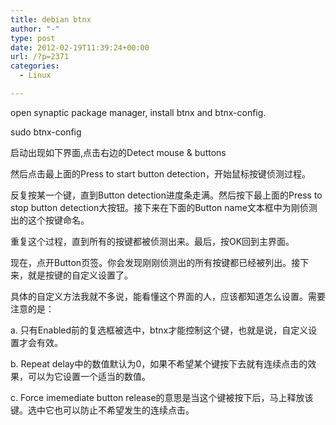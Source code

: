 ```yaml
---
title: debian btnx
author: "-"
type: post
date: 2012-02-19T11:39:24+00:00
url: /?p=2371
categories:
  - Linux

---
```

open synaptic package manager, install btnx and btnx-config.

sudo btnx-config

启动出现如下界面,点击右边的Detect mouse & buttons

然后点击最上面的Press to start button detection，开始鼠标按键侦测过程。

反复按某一个键，直到Button detection进度条走满。然后按下最上面的Press to stop button detection大按钮。接下来在下面的Button name文本框中为刚侦测出的这个按键命名。

重复这个过程，直到所有的按键都被侦测出来。最后，按OK回到主界面。

现在，点开Button页签。你会发现刚刚侦测出的所有按键都已经被列出。接下来，就是按键的自定义设置了。

具体的自定义方法我就不多说，能看懂这个界面的人，应该都知道怎么设置。需要注意的是：
  
a. 只有Enabled前的复选框被选中，btnx才能控制这个键，也就是说，自定义设置才会有效。
  
b. Repeat delay中的数值默认为0，如果不希望某个键按下去就有连续点击的效果，可以为它设置一个适当的数值。
  
c. Force imemediate button release的意思是当这个键被按下后，马上释放该键。选中它也可以防止不希望发生的连续点击。